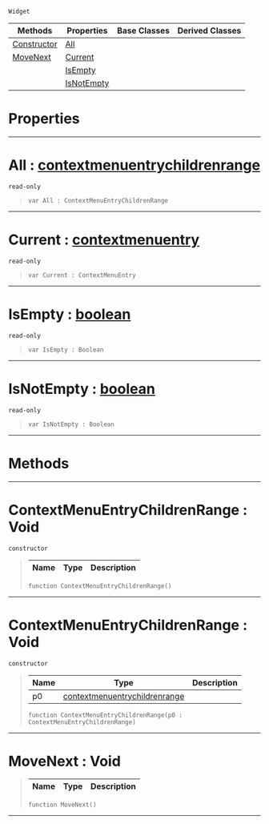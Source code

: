  `Widget`

|Methods|Properties|Base Classes|Derived Classes|
|---|---|---|---|
|[ Constructor](https://github.com/ZilchEngine/ZilchDocs/blob/master/code_reference/class_reference/contextmenuentrychildrenrange.markdown#contextmenuentrychildren)|[ All](https://github.com/ZilchEngine/ZilchDocs/blob/master/code_reference/class_reference/contextmenuentrychildrenrange.markdown#all-zero-engine-document)| | |
|[ MoveNext](https://github.com/ZilchEngine/ZilchDocs/blob/master/code_reference/class_reference/contextmenuentrychildrenrange.markdown#movenext-void)|[ Current](https://github.com/ZilchEngine/ZilchDocs/blob/master/code_reference/class_reference/contextmenuentrychildrenrange.markdown#current-zero-engine-docu)| | |
| |[ IsEmpty](https://github.com/ZilchEngine/ZilchDocs/blob/master/code_reference/class_reference/contextmenuentrychildrenrange.markdown#isempty-zero-engine-docu)| | |
| |[ IsNotEmpty](https://github.com/ZilchEngine/ZilchDocs/blob/master/code_reference/class_reference/contextmenuentrychildrenrange.markdown#isnotempty-zero-engine-d)| | |


 #  Properties


---  
 #  All : [contextmenuentrychildrenrange](https://github.com/ZilchEngine/ZilchDocs/blob/master/code_reference/class_reference/contextmenuentrychildrenrange.markdown)

 `read-only`

> 
> ``` lang=cpp, name=Nada
> var All : ContextMenuEntryChildrenRange


---  
 #  Current : [contextmenuentry](https://github.com/ZilchEngine/ZilchDocs/blob/master/code_reference/class_reference/contextmenuentry.markdown)

 `read-only`

> 
> ``` lang=cpp, name=Nada
> var Current : ContextMenuEntry


---  
 #  IsEmpty : [boolean](https://github.com/ZilchEngine/ZilchDocs/blob/master/code_reference/nada_base_types/boolean.markdown)

 `read-only`

> 
> ``` lang=cpp, name=Nada
> var IsEmpty : Boolean


---  
 #  IsNotEmpty : [boolean](https://github.com/ZilchEngine/ZilchDocs/blob/master/code_reference/nada_base_types/boolean.markdown)

 `read-only`

> 
> ``` lang=cpp, name=Nada
> var IsNotEmpty : Boolean


---  
 #  Methods


---  
 #  ContextMenuEntryChildrenRange : Void

 `constructor`

> 
> |Name|Type|Description|
> |---|---|---|
> ``` lang=cpp, name=Nada
> function ContextMenuEntryChildrenRange()
> ``` 


---  
 #  ContextMenuEntryChildrenRange : Void

 `constructor`

> 
> |Name|Type|Description|
> |---|---|---|
> |p0|[contextmenuentrychildrenrange](https://github.com/ZilchEngine/ZilchDocs/blob/master/code_reference/class_reference/contextmenuentrychildrenrange.markdown)| |
> ``` lang=cpp, name=Nada
> function ContextMenuEntryChildrenRange(p0 : ContextMenuEntryChildrenRange)
> ``` 


---  
 #  MoveNext : Void

> 
> |Name|Type|Description|
> |---|---|---|
> ``` lang=cpp, name=Nada
> function MoveNext()
> ``` 


---  
 

 